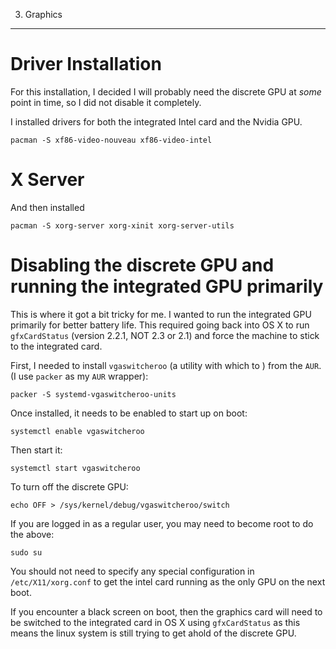 03. Graphics
-------------------

Driver Installation
====================

For this installation, I decided I will probably need the discrete GPU at _some_ point in time, so I did not disable it completely. 

I installed drivers for both the integrated Intel card and the Nvidia GPU.

    pacman -S xf86-video-nouveau xf86-video-intel

X Server
====================

And then installed 

    pacman -S xorg-server xorg-xinit xorg-server-utils

Disabling the discrete GPU and running the integrated GPU primarily
=====================================================================

This is where it got a bit tricky for me. I wanted to run the integrated GPU primarily for better battery life. This required going back into OS X to run `gfxCardStatus` (version 2.2.1, NOT 2.3 or 2.1) and force the machine to stick to the integrated card.

First, I needed to install `vgaswitcheroo` (a utility with which to ) from the `AUR`. (I use `packer` as my `AUR` wrapper):

    packer -S systemd-vgaswitcheroo-units

Once installed, it needs to be enabled to start up on boot:

    systemctl enable vgaswitcheroo

Then start it:

    systemctl start vgaswitcheroo

To turn off the discrete GPU:

    echo OFF > /sys/kernel/debug/vgaswitcheroo/switch

If you are logged in as a regular user, you may need to become root to do the above:

    sudo su

You should not need to specify any special configuration in `/etc/X11/xorg.conf` to get the intel card running as the only GPU on the next boot.

If you encounter a black screen on boot, then the graphics card will need to be switched to the integrated card in OS X using `gfxCardStatus` as this means the linux system is still trying to get ahold of the discrete GPU.





